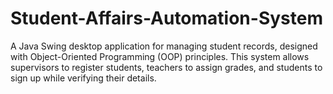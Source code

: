 # Student-Affairs-Automation-System
A Java Swing desktop application for managing student records, designed with Object-Oriented Programming (OOP) principles. This system allows supervisors to register students, teachers to assign grades, and students to sign up while verifying their details.
